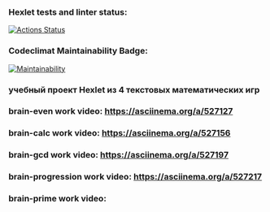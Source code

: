 ### Hexlet tests and linter status:
[![Actions Status](https://github.com/SizNi/python-project-49/workflows/hexlet-check/badge.svg)](https://github.com/SizNi/python-project-49/actions)
### Codeclimat Maintainability Badge:
[![Maintainability](https://api.codeclimate.com/v1/badges/9f4d12ba7f27f2a27bfb/maintainability)](https://codeclimate.com/github/SizNi/python-project-49/maintainability)

### учебный проект Hexlet из 4 текстовых математических игр

### brain-even work video: https://asciinema.org/a/527127
### brain-calc work video: https://asciinema.org/a/527156
### brain-gcd work video: https://asciinema.org/a/527197
### brain-progression work video: https://asciinema.org/a/527217
### brain-prime work video: <script id="asciicast-527231" src="https://asciinema.org/a/527231.js" async></script>
